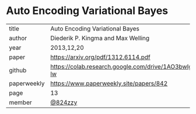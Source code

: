 # Auto Encoding Variational Bayes


|  |  |
| :--- | :--- |
| title | Auto Encoding Variational Bayes |
| author | Diederik P. Kingma and Max Welling |
| year | 2013,12,20 |
| paper | https://arxiv.org/pdf/1312.6114.pdf |
| github | https://colab.research.google.com/drive/1AO3bwIgzfy63ty8OSSgUPRG1PIii3oo_#scrollTo=v8KbXcS6C-lw |
| paperweekly | https://www.paperweekly.site/papers/842 |
| page | 13 |
| member | [@824zzy](https://github.com/824zzy) |